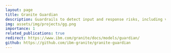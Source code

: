```yaml
---
layout: page
title: Granite Guardian
description: Guardrails to detect input and response risks, including various harm and RAG hallucinations.
img: assets/img/projects/gg.png
importance: 1
related_publications: true
redirect: https://www.ibm.com/granite/docs/models/guardian/
github: https://github.com/ibm-granite/granite-guardian
---
```

